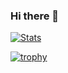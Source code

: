 ### Hi there 👋

<!--
**katiacammisa/katiacammisa** is a ✨ _special_ ✨ repository because its `README.md` (this file) appears on your GitHub profile.

Here are some ideas to get you started:

- 🔭 I’m currently working on ...
- 🌱 I’m currently learning ...
- 👯 I’m looking to collaborate on ...
- 🤔 I’m looking for help with ...
- 💬 Ask me about ...
- 📫 How to reach me: ...
- 😄 Pronouns: ...
- ⚡ Fun fact: ...
-->

[![Stats](https://github-readme-stats.vercel.app/api?username=katiacammisa&show_icons=true&theme=radical)](https://github-readme-stats.vercel.app/api?username=katiacammisa&show_icons=true&theme=radical)

[![trophy](https://github-profile-trophy.vercel.app/?username=katiacammisa&theme=juicyfresh&no-frame=true&row=1&&margin-w=20&no-bg=true)](https://github-profile-trophy.vercel.app/?username=katiacammisa&theme=juicyfresh&no-frame=true&row=1&&margin-w=20&no-bg=true)

